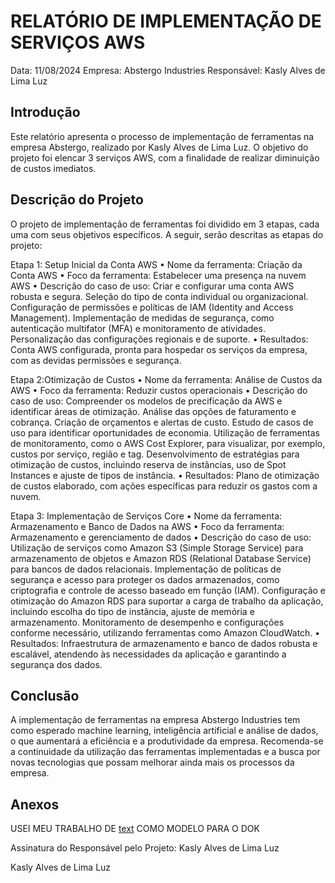 # RELATÓRIO DE IMPLEMENTAÇÃO DE SERVIÇOS AWS

Data: 11/08/2024
Empresa: Abstergo Industries 
Responsável: Kasly Alves de Lima Luz

## Introdução
Este relatório apresenta o processo de implementação de ferramentas na empresa Abstergo, realizado por Kasly Alves de Lima Luz. O objetivo do projeto foi elencar 3 serviços AWS, com a finalidade de realizar diminuição de custos imediatos.

## Descrição do Projeto
O projeto de implementação de ferramentas foi dividido em 3 etapas, cada uma com seus objetivos específicos. A seguir, serão descritas as etapas do projeto:

Etapa 1: Setup Inicial da Conta AWS
•	Nome da ferramenta: Criação da Conta AWS
•	Foco da ferramenta: Estabelecer uma presença na nuvem AWS
•	Descrição do caso de uso: Criar e configurar uma conta AWS robusta e segura. Seleção do tipo de conta individual ou organizacional. Configuração de permissões e políticas de IAM (Identity and Access Management). Implementação de medidas de segurança, como autenticação multifator (MFA) e monitoramento de atividades. Personalização das configurações regionais e de suporte.
•	Resultados: Conta AWS configurada, pronta para hospedar os serviços da empresa, com as devidas permissões e segurança.

Etapa 2:Otimização de Custos
•	Nome da ferramenta: Análise de Custos da AWS
•	Foco da ferramenta: Reduzir custos operacionais
•	Descrição do caso de uso: Compreender os modelos de precificação da AWS e identificar áreas de otimização. Análise das opções de faturamento e cobrança. Criação de orçamentos e alertas de custo. Estudo de casos de uso para identificar oportunidades de economia. Utilização de ferramentas de monitoramento, como o AWS Cost Explorer, para visualizar, por exemplo, custos por serviço, região e tag. Desenvolvimento de estratégias para otimização de custos, incluindo reserva de instâncias, uso de Spot Instances e ajuste de tipos de instância.
•	Resultados: Plano de otimização de custos elaborado, com ações específicas para reduzir os gastos com a nuvem.


Etapa 3: Implementação de Serviços Core
•	Nome da ferramenta: Armazenamento e Banco de Dados na AWS
•	Foco da ferramenta: Armazenamento e gerenciamento de dados
•	Descrição do caso de uso: Utilização de serviços como Amazon S3 (Simple Storage Service) para armazenamento de objetos e Amazon RDS (Relational Database Service) para bancos de dados relacionais. Implementação de políticas de segurança e acesso para proteger os dados armazenados, como criptografia e controle de acesso baseado em função (IAM). Configuração e otimização do Amazon RDS para suportar a carga de trabalho da aplicação, incluindo escolha do tipo de instância, ajuste de memória e armazenamento. Monitoramento de desempenho e configurações conforme necessário, utilizando ferramentas como Amazon CloudWatch.
•	Resultados: Infraestrutura de armazenamento e banco de dados robusta e escalável, atendendo às necessidades da aplicação e garantindo a segurança dos dados.




## Conclusão
A implementação de ferramentas na empresa Abstergo Industries  tem como esperado machine learning, inteligência artificial e análise de dados, o que aumentará a eficiência e a produtividade da empresa. Recomenda-se a continuidade da utilização das ferramentas implementadas e a busca por novas tecnologias que possam melhorar ainda mais os processos da empresa.

## Anexos

USEI MEU TRABALHO DE [text](<../../../Atividade de projeto de Segurança da Informação.docx>) COMO MODELO PARA O DOK

Assinatura do Responsável pelo Projeto: Kasly Alves de Lima Luz

Kasly Alves de Lima Luz